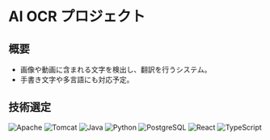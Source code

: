 # AI OCR プロジェクト

## 概要

- 画像や動画に含まれる文字を検出し、翻訳を行うシステム。  
- 手書き文字や多言語にも対応予定。

## 技術選定

  ![Apache](https://img.shields.io/badge/Apache-D22128?logo=apache&logoColor=white)
  ![Tomcat](https://img.shields.io/badge/Tomcat-F8DC75?logo=apachetomcat&logoColor=black)
  ![Java](https://img.shields.io/badge/Java-007396?logo=openjdk&logoColor=white)
  ![Python](https://img.shields.io/badge/Python-3776AB?logo=python&logoColor=white)
  ![PostgreSQL](https://img.shields.io/badge/PostgreSQL-4169E1?logo=postgresql&logoColor=white)
  ![React](https://img.shields.io/badge/React-20232A?logo=react&logoColor=61DAFB)
  ![TypeScript](https://img.shields.io/badge/TypeScript-3178C6?logo=typescript&logoColor=white)